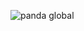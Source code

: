 ![panda global](https://github.com/Sofia-Aamir/Graphic-Designs/assets/129897330/2b522085-536f-4a64-afd6-9eb5db30bb0d)
